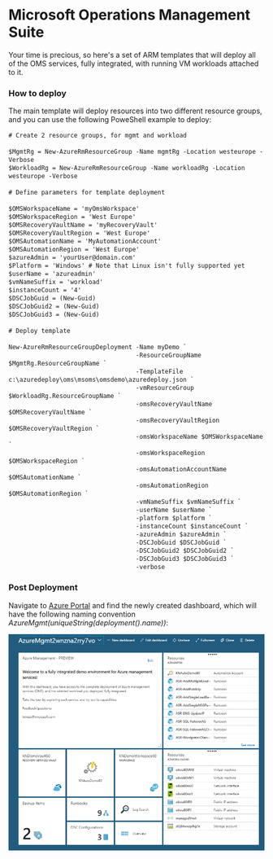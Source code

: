 # Microsoft Operations Management Suite

Your time is precious, so here's a set of ARM templates that will deploy all of the OMS services, fully integrated, with running VM workloads attached to it.

### How to deploy

The main template will deploy resources into two different resource groups, and you can use the following PoweShell example to deploy:
	
	# Create 2 resource groups, for mgmt and workload
	
	$MgmtRg = New-AzureRmResourceGroup -Name mgmtRg -Location westeurope -Verbose
	$WorkloadRg = New-AzureRmResourceGroup -Name workloadRg -Location westeurope -Verbose
	
	# Define parameters for template deployment
	
	$OMSWorkspaceName = 'myOmsWorkspace'
	$OMSWorkspaceRegion = 'West Europe'
	$OMSRecoveryVaultName = 'myRecoveryVault'
	$OMSRecoveryVaultRegion = 'West Europe'
	$OMSAutomationName = 'MyAutomationAccount'
	$OMSAutomationRegion = 'West Europe'
	$azureAdmin = 'yourUser@domain.com'
	$Platform = 'Windows' # Note that Linux isn't fully supported yet
	$userName = 'azureadmin'
	$vmNameSuffix = 'workload'
	$instanceCount = '4'
	$DSCJobGuid = (New-Guid)
	$DSCJobGuid2 = (New-Guid)
	$DSCJobGuid3 = (New-Guid)
	
	# Deploy template
	
	New-AzureRmResourceGroupDeployment -Name myDemo `
	                                   -ResourceGroupName $MgmtRg.ResourceGroupName `
	                                   -TemplateFile c:\azuredeploy\oms\msoms\omsdemo\azuredeploy.json `
	                                   -vmResourceGroup $WorkloadRg.ResourceGroupName `
	                                   -omsRecoveryVaultName $OMSRecoveryVaultName `
	                                   -omsRecoveryVaultRegion $OMSRecoveryVaultRegion `
	                                   -omsWorkspaceName $OMSWorkspaceName `
	                                   -omsWorkspaceRegion $OMSWorkspaceRegion `
	                                   -omsAutomationAccountName $OMSAutomationName `
	                                   -omsAutomationRegion $OMSAutomationRegion `
	                                   -vmNameSuffix $vmNameSuffix `
	                                   -userName $userName `
	                                   -platform $platform `
	                                   -instanceCount $instanceCount `
	                                   -azureAdmin $azureAdmin `
	                                   -DSCJobGuid $DSCJobGuid `
	                                   -DSCJobGuid2 $DSCJobGuid2 `
	                                   -DSCJobGuid3 $DSCJobGuid3 `
	                                   -verbose 


### Post Deployment

Navigate to [Azure Portal](https://portal.azure.com) and find the newly created dashboard, which will have the following naming convention *AzureMgmt(uniqueString(deployment().name))*:

![media](./images/dashboard.png)